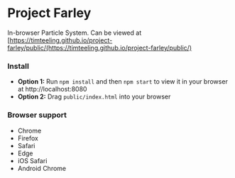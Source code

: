 # Project Farley

In-browser Particle System. Can be viewed at [https://timteeling.github.io/project-farley/public/(https://timteeling.github.io/project-farley/public/)

### Install

- **Option 1:** Run `npm install` and then `npm start` to view it in your browser at http://localhost:8080
- **Option 2:** Drag `public/index.html` into your browser


### Browser support
- Chrome
- Firefox
- Safari
- Edge
- iOS Safari
- Android Chrome